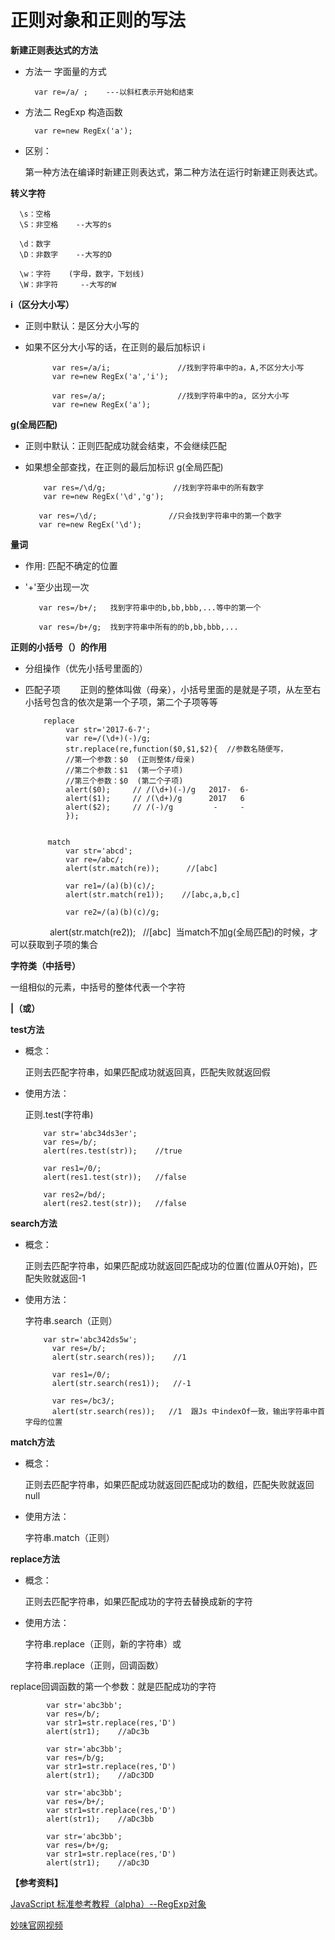 正则对象和正则的写法
========

**新建正则表达式的方法**

* 方法一 字面量的方式

        var re=/a/ ;    ---以斜杠表示开始和结束   
        
* 方法二 RegExp 构造函数

        var re=new RegEx('a'); 
        
* 区别：

  第一种方法在编译时新建正则表达式，第二种方法在运行时新建正则表达式。


**转义字符**

      \s：空格
      \S：非空格    --大写的s
      
      \d：数字
      \D：非数字    --大写的D
      
      \w：字符    (字母，数字，下划线)
      \W：非字符     --大写的W

**i（区分大小写）**

* 正则中默认：是区分大小写的

* 如果不区分大小写的话，在正则的最后加标识 i    

            var res=/a/i;               //找到字符串中的a，A,不区分大小写
            var re=new RegEx('a','i');

            var res=/a/;                //找到字符串中的a, 区分大小写
            var re=new RegEx('a');
            
**g(全局匹配)**

* 正则中默认：正则匹配成功就会结束，不会继续匹配

* 如果想全部查找，在正则的最后加标识 g(全局匹配)  

          var res=/\d/g;               //找到字符串中的所有数字
          var re=new RegEx('\d','g');

         var res=/\d/;                //只会找到字符串中的第一个数字
         var re=new RegEx('\d');
**量词**
* 作用: 匹配不确定的位置 
* '+'至少出现一次 

         var res=/b+/;   找到字符串中的b,bb,bbb,...等中的第一个

         var res=/b+/g;  找到字符串中所有的的b,bb,bbb,...
 
**正则的小括号（）的作用** 

 * 分组操作（优先小括号里面的）
   
 * 匹配子项
        正则的整体叫做（母亲），小括号里面的是就是子项，从左至右小括号包含的依次是第一个子项，第二个子项等等
           
           replace
                var str='2017-6-7';
                var re=/(\d+)(-)/g;
                str.replace(re,function($0,$1,$2){  //参数名随便写，
                //第一个参数：$0  (正则整体/母亲)
                //第二个参数：$1  (第一个子项)
                //第三个参数：$0  (第二个子项) 
                alert($0);     // /(\d+)(-)/g   2017-  6-
                alert($1);     // /(\d+)/g      2017   6
                alert($2);     // /(-)/g         -     -
                });
         
         
            match
                var str='abcd';
                var re=/abc/;
                alert(str.match(re));      //[abc]

                var re1=/(a)(b)(c)/;
                alert(str.match(re1));    //[abc,a,b,c]

                var re2=/(a)(b)(c)/g;
                 alert(str.match(re2));    //[abc]  当match不加g(全局匹配)的时候，才可以获取到子项的集合

**字符类（中括号）**

一组相似的元素，中括号的整体代表一个字符



**|（或）**



**test方法**

* 概念：

  正则去匹配字符串，如果匹配成功就返回真，匹配失败就返回假

* 使用方法：

   正则.test(字符串)

          var str='abc34ds3er';
          var res=/b/;
          alert(res.test(str));    //true

          var res1=/0/;
          alert(res1.test(str));   //false

          var res2=/bd/;
          alert(res2.test(str));   //false
          
 
**search方法**

* 概念：

  正则去匹配字符串，如果匹配成功就返回匹配成功的位置(位置从0开始)，匹配失败就返回-1   

* 使用方法：

   字符串.search（正则）
   
          var str='abc342ds5w';
            var res=/b/;
            alert(str.search(res));    //1

            var res1=/0/;
            alert(str.search(res1));   //-1

            var res=/bc3/;
            alert(str.search(res));   //1  跟Js 中indexOf一致，输出字符串中首字母的位置
            

**match方法**

* 概念：

  正则去匹配字符串，如果匹配成功就返回匹配成功的数组，匹配失败就返回null  

* 使用方法：

   字符串.match（正则）
   
   
**replace方法**

* 概念：

  正则去匹配字符串，如果匹配成功的字符去替换成新的字符

* 使用方法： 

    字符串.replace（正则，新的字符串）或

    字符串.replace（正则，回调函数）
   
replace回调函数的第一个参数：就是匹配成功的字符
   
   
            var str='abc3bb';
            var res=/b/;
            var str1=str.replace(res,'D')
            alert(str1);    //aDc3b

            var str='abc3bb';
            var res=/b/g;
            var str1=str.replace(res,'D')
            alert(str1);    //aDc3DD

            var str='abc3bb';
            var res=/b+/;
            var str1=str.replace(res,'D')
            alert(str1);    //aDc3bb

            var str='abc3bb';
            var res=/b+/g;
            var str1=str.replace(res,'D')
            alert(str1);    //aDc3D
   
   
   
   
   
   
   
 **【参考资料】**
  
  [JavaScript 标准参考教程（alpha）--RegExp对象](http://javascript.ruanyifeng.com/stdlib/regexp.html#toc0)
  
  [妙味官网视频](http://2017.miaov.com/v_show/341)
   
   
   
   
          
